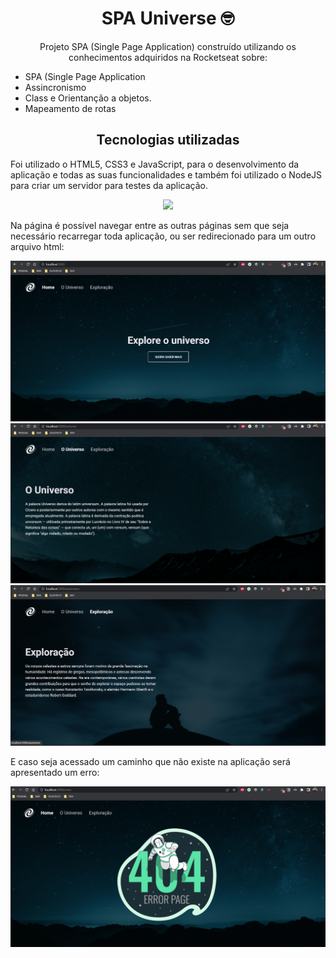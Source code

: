 <h1 align="center">SPA Universe 🤓</h1>

<p align="center">Projeto SPA (Single Page Application) construído utilizando os conhecimentos adquiridos na Rocketseat sobre:</p>

<ul>
  <li>SPA (Single Page Application</li>
  <li>Assincronismo</li>
  <li>Class e Orientanção a objetos.</li>
  <li>Mapeamento de rotas</li>
</ul>

<h2 align="center">Tecnologias utilizadas</h2>

<p>Foi utilizado o HTML5, CSS3 e JavaScript, para o desenvolvimento da aplicação e todas as suas funcionalidades e também foi utilizado o NodeJS para criar um servidor para testes da aplicação.</p>

<p align="center">
  <a href="https://skillicons.dev">
    <img src="https://skillicons.dev/icons?i=html,css,js,nodejs" />
  </a>
</p>

Na página é possível navegar entre as outras páginas sem que seja necessário recarregar toda aplicação, ou ser redirecionado para um outro arquivo html:

![Imagem do projeto](./project/img01.png)
![Imagem do projeto](./project/img02.png)
![Imagem do projeto](./project/img03.png)

E caso seja acessado um caminho que não existe na aplicação será apresentado um erro:

![Imagem do projeto](./project/img04.png)